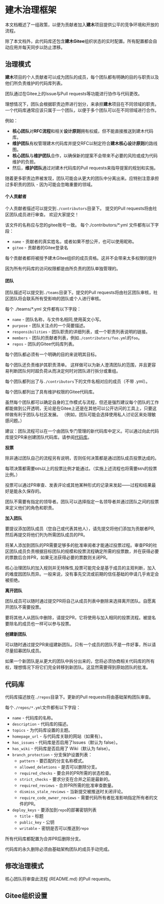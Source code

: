 # 建木治理框架

本文档概述了一组政策，以便为贡献者加入**建木**项目提供公平的竞争环境和开放的流程。

除了本文档外，此代码库还包含**建木Gitee**组织状态的实时配置。所有配置都会自动应用并每天同步以防止漂移。

## 治理模式

**建木**项目的个人贡献者可以成为团队的成员，每个团队都有明确的目的与职责以及他们所负责维护的代码库列表。

团队通过在Gitee上的Issue与Pull requests等功能进行协作与代码更改。

理想情况下，团队会根据职责边界进行划分，来承担**建木**项目在不同领域的职责。一个代码库通常应该只属于一个团队，以便于多个团队可以在不同领域进行合作。

例如：

* **核心团队**对**RFC流程**和相关**设计原则**拥有权威，但不能直接推送到建木代码库。
* **维护团队**有权管理建木代码库并提交RFC以制定符合**建木核心设计原则**的路线图。
* **核心团队**与**维护团队**合作，以确保新的提案不会带来不必要的风险或成为代码维护的负担。
* 然后，**维护团队**通过对建木代码库的Pull requests来指导提案的规划和实施。

随着更多职责边界被发现，团队可能会从更大的团队中分离出来。应特别注意承担过多职责的团队 - 因为可能会忽略重要的领域。

#### 个人贡献者

个人贡献者描述可以提交到`./contributors`目录下。 提交的Pull requests将由社区团队成员进行审查。 欢迎大家提交！

该文件的名称应与您的gitee账号一致。 每个./contributors/*.yml 文件都有以下字段：

* `name` - 贡献者的真实姓名，或者如果不想公开，也可以使用昵称。
* `gitee` - 贡献者的Gitee登录名

每个贡献者都将被授予建木Gitee组织的成员资格。这并不会带来太多权限的提升

因为所有代码库的访问权限都是由所负责的团队单独管理的。

#### 团队
团队描述可以提交到`./teams`目录下。提交的Pull requests将由社区团队审核，社区团队将会联系所有受影响的团队或个人进行审核。

每个 ./teams/*.yml 文件都有以下字段：

* `name` - 团队名称，与文件名相同,使用英文小写。
* `purpose` - 团队关注点的一个简要描述。
* `responsibilities` - 团队职责的详细列表，或一个职责列表说明的链接。
* `members` - 团队的贡献者列表，例如`./contributors/foo.yml`的`foo`。
* `repos` - 团队的Gitee代码库列表。
  
每个团队都必须有一个明确的目的来说明其目标。

每个团队还负责维护其职责清单。 这样做可以为新人澄清团队的范围，并且更容易判断团队何时超负荷从而决定何时对团队进行拆分或重组。

每个团队都列出了与`./contributors`下的文件名相对应的成员（不带 .yml）。

每个团队都列出了具有维护权限的Gitee代码库。

虽然每个团队都可以确定自身的工作模式与流程，但还是强烈建议每个团队的工作都能做到公开透明，无论是在Gitee上还是在其他可以公开访问的工具上，只要这样做有利于团队与社区发展。 （例如，团队可能会选择使用私人讨论区来处理敏感问题。）

建议：团队流程可以在一个由团队专门管理的新代码库中定义。可以通过向此代码库提交PR来创建团队代码库。请参阅[代码库](#代码库)。

**投票**

除非通过团队自己的流程另有说明，否则任何决策都是通过团队成员投票达成的。

每项决策都需要`66%`以上的投票比例才能通过。（实施上述流程也将需要`66%`的投票比例。）

投票可以通过PR审查、发表评论或其他某种形式的记录来发起——过程和结果最好是能永久保存的。

团队不需要有指定的领导者。团队可以选择指定一名领导者并通过团队之间的投票来定义他们的角色和职责。

**加入团队**

要提议添加团队成员（您自己或代表其他人），请先提交将他们添加为贡献者PR,然后再提交将他们列为所需团队成员的PR。

将某人添加到团队的PR需要足够多的批准审阅者才能通过投票过程。审查PR的社区团队成员负责根据目标团队的规模和投票流程确定所需的投票数，并在获得必要的票数后合并PR，如果无法获得必要的票数则关闭PR。

核心治理团队的加入规则并无特殊性,投票可能完全是基于成员的主观判断，加入的难度因团队而异。一般来说，没有事先交流或前期的信任基础的申请几乎肯定会被拒绝。

**离开团队**

团队成员可以随时通过提交PR将自己从成员列表中删除来选择离开团队。自愿离开团队不需要投票。

要将其他人从团队中删除，请提交PR，它将使用与加入相同的投票流程。被提名要除名的成员也一样可以参与投票。

**创建新团队**

可以随时通过提交PR来组建新团队。只有一个成员的团队不是一件好事，所以请尽量招募团队成员。

如果一个新团队是从更大的团队中拆分出来的，您将必须协商相关代码库的所有权，理想情况下将它们完全转移到新团队。这显然需要得到原始团队的批准。

## 代码库
代码库描述放在`./repos`目录下。更新的Pull requests将由基础架构团队审查。

每个`./repos/*.yml`文件都有以下字段：

* `name` - 代码库的名称。
* `description` - 代码库的描述。
* `topics` - 为代码库设置的主题。
* `homepage_url` - 与代码库关联的网站（如果有）。
* `has_issues` - 代码库是否启用了Issues（默认为 false）。
* `has_wiki` - 代码库是否启用了 Wiki（默认为 false）。
* `branch_protection` - 分支保护设置列表：
  * `pattern` - 要匹配的分支名称模式。
  * `allowed_deletions` - 是否可以删除分支。
  * `required_checks` - 要合并的PR所需的状态检查。
  * `strict_checks` - 要求分支在合并之前是最新的。
  * `required_reviews` - 合并PR所需的批准审查数量。
  * `dismiss_stale_reviews` - 当新提交被推送时关闭评论。
  * `require_code_owner_reviews` - 需要代码所有者批准影响指定所有者的文件的PR。
* `deploy_keys` - 要添加到`repo`的部署密钥列表
  * `title` - 标题
  * `public_key` - 公钥
  * `writable` - 密钥是否可以推送到`repo`

所有代码库都配置为合并PR后删除分支。

代码库的永久删除必须由基础架构团队的成员手动完成。

## 修改治理模式

核心团队将审查此流程 (README.md) 的Pull requests。

## Gitee组织设置
